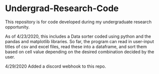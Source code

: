 # Undergrad-Research-Code
This repository is for code developed during my undergraduate research opportunity.

As of 4/23/2020, this includes a Data sorter coded using python and the pandas and matplotlib libraries. So far, the program can read in user-input titles of csv and excel files, read these into a dataframe, and sort them based on cell value depending on the desired combination decided by the user. 

4/29/2020 Added a discord webhook to this repo.
